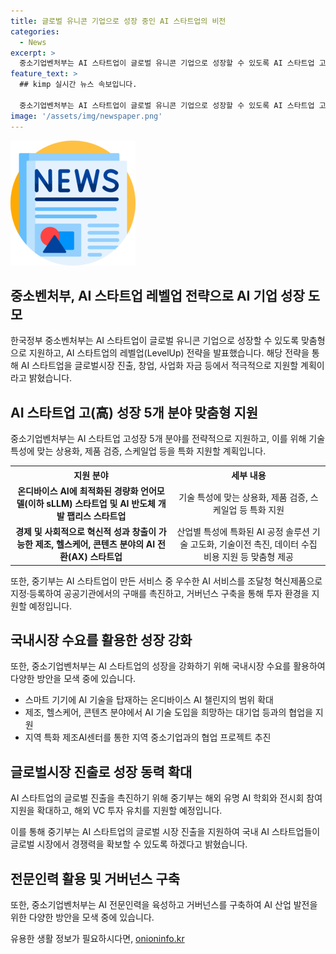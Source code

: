 ```yaml
---
title: 글로벌 유니콘 기업으로 성장 중인 AI 스타트업의 비전
categories:
  - News
excerpt: >
  중소기업벤처부는 AI 스타트업이 글로벌 유니콘 기업으로 성장할 수 있도록 AI 스타트업 고성장 5개 분야를 맞춤형으로 지원하고, 레벨업 전략을 발표했다. 이에는 AI 스타트업 고성장 5개 분야 지원, 국내시장 수요를 활용한 성장 강화, 글로벌 시장 진출로 성장 동력 확대, 전문인력 활용 제고 및 거버넌스 구축이 포함된다. 중기부는 이를 통해 AI 스타트업의 경쟁력을 강화하여 글로벌시장에서 주도권을 확보하겠다고 밝혔다.
feature_text: >
  ## kimp 실시간 뉴스 속보입니다.

  중소기업벤처부는 AI 스타트업이 글로벌 유니콘 기업으로 성장할 수 있도록 AI 스타트업 고성장 5개 분야를 맞춤형으로 지원하고, 레벨업 전략을 발표했다. 이에는 AI 스타트업 고성장 5개 분야 지원, 국내시장 수요를 활용한 성장 강화, 글로벌 시장 진출로 성장 동력 확대, 전문인력 활용 제고 및 거버넌스 구축이 포함된다. 중기부는 이를 통해 AI 스타트업의 경쟁력을 강화하여 글로벌시장에서 주도권을 확보하겠다고 밝혔다.
image: '/assets/img/newspaper.png'
---
```


<p><img src="/assets/img/newspaper.png" alt="kimplant 속보" /></p>

<h2 data-ke-size="size26">중소벤처부, AI 스타트업 레벨업 전략으로 AI 기업 성장 도모</h2>

<p data-ke-size="size16">한국정부 중소벤처부는 AI 스타트업이 글로벌 유니콘 기업으로 성장할 수 있도록 맞춤형으로 지원하고, AI 스타트업의 레벨업(LevelUp) 전략을 발표했습니다. 해당 전략을 통해 AI 스타트업을 글로벌시장 진출, 창업, 사업화 자금 등에서 적극적으로 지원할 계획이라고 밝혔습니다.</p>

<h2 data-ke-size="size26">AI 스타트업 고(高) 성장 5개 분야 맞춤형 지원</h2>

<p data-ke-size="size16">중소기업벤처부는 AI 스타트업 고성장 5개 분야를 전략적으로 지원하고, 이를 위해 기술 특성에 맞는 상용화, 제품 검증, 스케일업 등을 특화 지원할 계획입니다.</p>

<table>
  <tr>
    <th>지원 분야</th>
    <th>세부 내용</th>
  </tr>
  <tr>
    <td style="text-align: center; height: 17px;"><b>온디바이스 AI에 최적화된 경량화 언어모델(이하 sLLM) 스타트업 및 AI 반도체 개발 팹리스 스타트업</b></td>
    <td style="text-align: center; height: 17px;">기술 특성에 맞는 상용화, 제품 검증, 스케일업 등 특화 지원</td>
  </tr>
  <tr>
    <td style="text-align: center; height: 17px;"><b>경제 및 사회적으로 혁신적 성과 창출이 가능한 제조, 헬스케어, 콘텐츠 분야의 AI 전환(AX) 스타트업</b></td>
    <td style="text-align: center; height: 17px;">산업별 특성에 특화된 AI 공정 솔루션 기술 고도화, 기술이전 촉진, 데이터 수집 비용 지원 등 맞춤형 제공</td>
  </tr>
</table>

<p data-ke-size="size16">또한, 중기부는 AI 스타트업이 만든 서비스 중 우수한 AI 서비스를 조달청 혁신제품으로 지정·등록하여 공공기관에서의 구매를 촉진하고, 거버넌스 구축을 통해 투자 환경을 지원할 예정입니다.</p>

<h2 data-ke-size="size26">국내시장 수요를 활용한 성장 강화</h2>

<p data-ke-size="size16">또한, 중소기업벤처부는 AI 스타트업의 성장을 강화하기 위해 국내시장 수요를 활용하여 다양한 방안을 모색 중에 있습니다.</p>

<ul>
  <li>스마트 기기에 AI 기술을 탑재하는 온디바이스 AI 챌린지의 범위 확대</li>
  <li>제조, 헬스케어, 콘텐츠 분야에서 AI 기술 도입을 희망하는 대기업 등과의 협업을 지원</li>
  <li>지역 특화 제조AI센터를 통한 지역 중소기업과의 협업 프로젝트 추진</li>
</ul>

<h2 data-ke-size="size26">글로벌시장 진출로 성장 동력 확대</h2>

<p data-ke-size="size16">AI 스타트업의 글로벌 진출을 촉진하기 위해 중기부는 해외 유명 AI 학회와 전시회 참여 지원을 확대하고, 해외 VC 투자 유치를 지원할 예정입니다.</p>

<p data-ke-size="size16">이를 통해 중기부는 AI 스타트업의 글로벌 시장 진출을 지원하여 국내 AI 스타트업들이 글로벌 시장에서 경쟁력을 확보할 수 있도록 하겠다고 밝혔습니다.</p>

<h2 data-ke-size="size26">전문인력 활용 및 거버넌스 구축</h2>

<p data-ke-size="size16">또한, 중소기업벤처부는 AI 전문인력을 육성하고 거버넌스를 구축하여 AI 산업 발전을 위한 다양한 방안을 모색 중에 있습니다.</p>
유용한 생활 정보가 필요하시다면, <a href="https://onioninfo.kr" rel="dofollow">onioninfo.kr</a>


